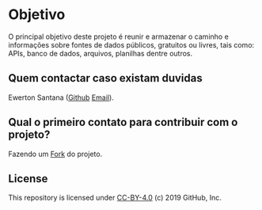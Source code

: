 # Objetivo
O principal objetivo deste projeto é reunir e armazenar o caminho e informações sobre fontes de dados públicos, gratuitos ou livres, tais como: APIs, banco de dados, arquivos, planilhas dentre outros.

## Quem contactar caso existam duvidas
Ewerton Santana ([Github](https://github.com/EwertonProg) [Email](mailto:ewerton.santana@ucsal.edu.br)).

## Qual o primeiro contato para contribuir com o projeto?
Fazendo um [Fork](https://docs.github.com/pt/free-pro-team@latest/github/getting-started-with-github/fork-a-repo) do projeto.

## License
This repository is licensed under [CC-BY-4.0](../LICENSE) (c) 2019 GitHub, Inc.